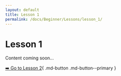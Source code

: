 ```yaml
---
layout: default
title: Lesson 1
permalink: /docs/Beginner/Lessons/lesson_1/
---
```


# Lesson 1

Content coming soon...

[➡️ Go to Lesson 2](lesson_2.md){ .md-button .md-button--primary }
